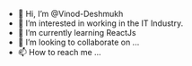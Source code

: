 - 👋 Hi, I’m @Vinod-Deshmukh
- 👀 I’m interested in working in the IT Industry.
- 🌱 I’m currently learning ReactJs
- 💞️ I’m looking to collaborate on ...
- 📫 How to reach me ...

<!---
Vinod-Deshmukh/Vinod-Deshmukh is a ✨ special ✨ repository because its `README.md` (this file) appears on your GitHub profile.
You can click the Preview link to take a look at your changes.
--->
